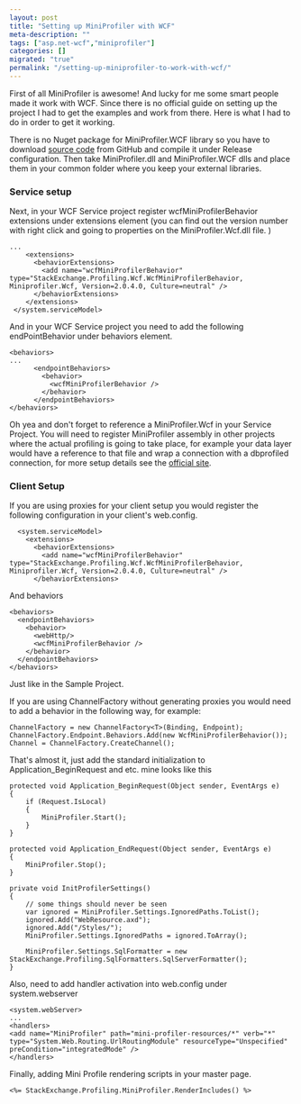 ```yaml
---
layout: post
title: "Setting up MiniProfiler with WCF"
meta-description: ""
tags: ["asp.net-wcf","miniprofiler"]
categories: []
migrated: "true"
permalink: "/setting-up-miniprofiler-to-work-with-wcf/"
---
```

First of all MiniProfiler is awesome! And lucky for me some smart people made it work with WCF. Since there is no official guide on setting up the project I had to get the examples and work from there. Here is what I had to do in order to get it working. 

There is no Nuget package for MiniProfiler.WCF library so you have to download [source code][1] from GitHub and compile it under Release configuration. Then take MiniProfiler.dll and MiniProfiler.WCF dlls and place them in your common folder where you keep your external libraries.  

### Service setup
Next, in your WCF Service project register wcfMiniProfilerBehavior extensions under extensions element (you can find out the version number with right click and going to properties on the MiniProfiler.Wcf.dll file. )

    ...
        <extensions>
          <behaviorExtensions>
            <add name="wcfMiniProfilerBehavior" type="StackExchange.Profiling.Wcf.WcfMiniProfilerBehavior, Miniprofiler.Wcf, Version=2.0.4.0, Culture=neutral" />
          </behaviorExtensions>
        </extensions>
     </system.serviceModel>

And in your WCF Service project you need to add the following endPointBehavior under behaviors element.

    <behaviors>
    ...
          <endpointBehaviors>
            <behavior>
              <wcfMiniProfilerBehavior />
            </behavior>
          </endpointBehaviors>
    </behaviors>

Oh yea and don't forget to reference a MiniProfiler.Wcf in your Service Project. 
You will need to register MiniProfiler assembly in other projects where the actual profiling is going to take place, for example your data layer would have a reference to that file and wrap a connection with a dbprofiled connection, for more setup details see the [official site][2].

### Client Setup
If you are using proxies for your client setup you would register the following configuration in your client's web.config. 

      <system.serviceModel>
        <extensions>
          <behaviorExtensions>
            <add name="wcfMiniProfilerBehavior" type="StackExchange.Profiling.Wcf.WcfMiniProfilerBehavior, Miniprofiler.Wcf, Version=2.0.4.0, Culture=neutral" />
          </behaviorExtensions>

And behaviors 


    <behaviors>
      <endpointBehaviors>
        <behavior>
          <webHttp/>
          <wcfMiniProfilerBehavior />
        </behavior>
      </endpointBehaviors>
    </behaviors>

Just like in the Sample Project. 

If you are using ChannelFactory without generating proxies you would need to add a behavior in the following way, for example:


    ChannelFactory = new ChannelFactory<T>(Binding, Endpoint);
    ChannelFactory.Endpoint.Behaviors.Add(new WcfMiniProfilerBehavior());
    Channel = ChannelFactory.CreateChannel();
    
That's almost it, just add the standard initialization to Application_BeginRequest and etc. mine looks like this

    protected void Application_BeginRequest(Object sender, EventArgs e)
    {
        if (Request.IsLocal)
        {
            MiniProfiler.Start();
        }
    }
    
    protected void Application_EndRequest(Object sender, EventArgs e)
    {
        MiniProfiler.Stop();
    }
    
    private void InitProfilerSettings()
    {
        // some things should never be seen
        var ignored = MiniProfiler.Settings.IgnoredPaths.ToList();
        ignored.Add("WebResource.axd");
        ignored.Add("/Styles/");
        MiniProfiler.Settings.IgnoredPaths = ignored.ToArray();
    
        MiniProfiler.Settings.SqlFormatter = new StackExchange.Profiling.SqlFormatters.SqlServerFormatter();
    }

Also, need to add handler activation into web.config under system.webserver

    <system.webServer>
    ...
    <handlers>
    <add name="MiniProfiler" path="mini-profiler-resources/*" verb="*" 
    type="System.Web.Routing.UrlRoutingModule" resourceType="Unspecified" preCondition="integratedMode" />
    </handlers>

Finally, adding Mini Profile rendering scripts in your master page. 

    <%= StackExchange.Profiling.MiniProfiler.RenderIncludes() %>


  [1]: https://github.com/SamSaffron/MiniProfiler
  [2]: http://miniprofiler.com/